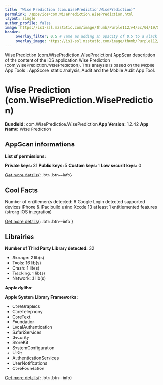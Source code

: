 ```yaml
---
title: "Wise Prediction (com.WisePrediction.WisePrediction)"
permalink: /apps/ios/com.WisePrediction.WisePrediction.html
layout: single
author_profile: false
image: https://is1-ssl.mzstatic.com/image/thumb/Purple112/v4/5c/0d/19/5c0d1930-c07e-f81f-1194-57b7fd6fe22e/AppIcon-1x_U007emarketing-0-7-0-85-220.png/512x512bb.jpg
header: 
     overlay_filter: 0.5 # same as adding an opacity of 0.5 to a black background
     overlay_image: https://is1-ssl.mzstatic.com/image/thumb/Purple112/v4/5c/0d/19/5c0d1930-c07e-f81f-1194-57b7fd6fe22e/AppIcon-1x_U007emarketing-0-7-0-85-220.png/512x512bb.jpg
---
```

Wise Prediction (com.WisePrediction.WisePrediction) AppScan description of the content of the iOS application Wise Prediction (com.WisePrediction.WisePrediction). This analysis is based on the Mobile App Tools : AppScore, static analysis, Audit and the Mobile Audit App Tool.

# Wise Prediction (com.WisePrediction.WisePrediction)

**BundleId:** com.WisePrediction.WisePrediction
**App Version:** 1.2.42
**App Name:** Wise Prediction


## AppScan informations 

**List of permissions:** 
  
  
**Private keys:** 31
**Public keys:** 5
**Custom keys:** 1
**Low securit keys:** 0
  
[Get more details](/pricing.html){: .btn .btn--info}

## Cool Facts

Number of entitlements detected: 6
Google Login detected
supported devices iPhone & iPad
build using Xcode 13
at least 1 entitlemented features (strong iOS integration)
  
[Get more details](/pricing.html){: .btn .btn--info }

## Librairies 
**Number of Third Party Library detected:** 32
- Storage: 2 lib(s)
- Tools: 16 lib(s)
- Crash: 1 lib(s)
- Tracking: 1 lib(s)
- Network: 3 lib(s)


**Apple dylibs:**


**Apple System Library Frameworks:**
- CoreGraphics
- CoreTelephony
- CoreText
- Foundation
- LocalAuthentication
- SafariServices
- Security
- StoreKit
- SystemConfiguration
- UIKit
- AuthenticationServices
- UserNotifications
- CoreFoundation


  
[Get more details](/pricing.html){: .btn .btn--info}

